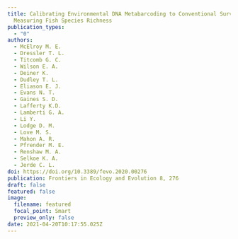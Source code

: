 ```yaml
---
title: Calibrating Environmental DNA Metabarcoding to Conventional Surveys for
  Measuring Fish Species Richness
publication_types:
  - "0"
authors:
  - McElroy M. E.
  - Dressler T. L.
  - Titcomb G. C.
  - Wilson E. A.
  - Deiner K.
  - Dudley T. L.
  - Eliason E. J.
  - Evans N. T.
  - Gaines S. D.
  - Lafferty K.D.
  - Lamberti G. A.
  - Li Y.
  - Lodge D. M.
  - Love M. S.
  - Mahon A. R.
  - Pfrender M. E.
  - Renshaw M. A.
  - Selkoe K. A.
  - Jerde C. L.
doi: https://doi.org/10.3389/fevo.2020.00276
publication: Frontiers in Ecology and Evolution 8, 276
draft: false
featured: false
image:
  filename: featured
  focal_point: Smart
  preview_only: false
date: 2021-04-20T10:17:55.025Z
---
```

